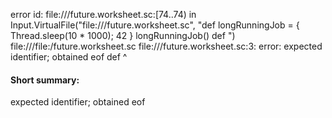 error id: file://<WORKSPACE>/future.worksheet.sc:[74..74) in Input.VirtualFile("file://<WORKSPACE>/future.worksheet.sc", "def longRunningJob = { Thread.sleep(10 * 1000); 42 }
longRunningJob()
def ")
file://<WORKSPACE>/file:<WORKSPACE>/future.worksheet.sc
file://<WORKSPACE>/future.worksheet.sc:3: error: expected identifier; obtained eof
def 
    ^
#### Short summary: 

expected identifier; obtained eof